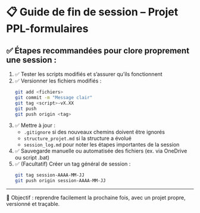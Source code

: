 # 📋 Guide de fin de session – Projet PPL-formulaires

## ✅ Étapes recommandées pour clore proprement une session :

1. ✅ Tester les scripts modifiés et s’assurer qu’ils fonctionnent
2. ✅ Versionner les fichiers modifiés :
   ```bash
   git add <fichiers>
   git commit -m "Message clair"
   git tag <script>-vX.XX
   git push
   git push origin <tag>
   ```
3. ✅ Mettre à jour :
   - `.gitignore` si des nouveaux chemins doivent être ignorés
   - `structure_projet.md` si la structure a évolué
   - `session_log.md` pour noter les étapes importantes de la session
4. ✅ Sauvegarde manuelle ou automatisée des fichiers (ex. via OneDrive ou script .bat)
5. ✅ (Facultatif) Créer un tag général de session :
   ```bash
   git tag session-AAAA-MM-JJ
   git push origin session-AAAA-MM-JJ
   ```

---

🧠 Objectif : reprendre facilement la prochaine fois, avec un projet propre, versionné et traçable.
